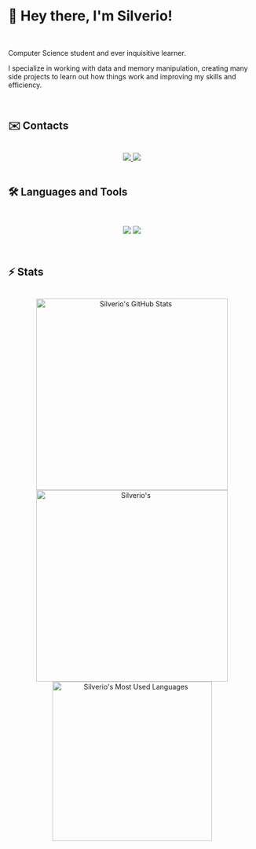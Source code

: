 # 👋 Hey there, I'm Silverio!

<br>

Computer Science student and ever inquisitive learner.

I specialize in working with data and memory manipulation, creating many side projects to learn out how things work and improving my skills and efficiency.

<br> 

## ✉️ Contacts

<br>

<div align="center">
  <a href="silverio.a.mirao@gmail.com">
    <img src="https://img.shields.io/badge/Gmail-333333?style=for-the-badge&logo=gmail&logoColor=red" />
  </a>
  <a href="https://linkedin.com/in/silverio-a-mirao" target="_blank">
    <img src="https://img.shields.io/badge/LinkedIn-0077B5?style=for-the-badge&logo=linkedin&logoColor=white" target="_blank" />
  </a>
</div>

<br>

## 🛠️ Languages and Tools

<br>

<p align="center">
  <img src="https://skillicons.dev/icons?i=java,c,python" />
  <img src="https://skillicons.dev/icons?i=html,css,js,git,postman" />
</p>

<br>

## ⚡️ Stats

<br>

<div align=center>
  <img width=390 src="https://github-readme-stats.vercel.app/api?username=smirao&theme=transparent&count_private=true&show_icons=true&rank_icon=github&locale=en" alt="Silverio's GitHub Stats" />
  <img width=390 src="https://github-readme-streak-stats.herokuapp.com/?user=smirao&theme=transparent&count_private=true&border_radius=10&locale=en" alt="Silverio's" />
  <img width=325 src="https://github-readme-stats.vercel.app/api/top-langs?username=smirao&theme=transparent&layout=donut&hide=css&langs_count=8&border_radius=10&show_icons=true&locale=en" alt="Silverio's Most Used Languages" />
</div>

<br>
